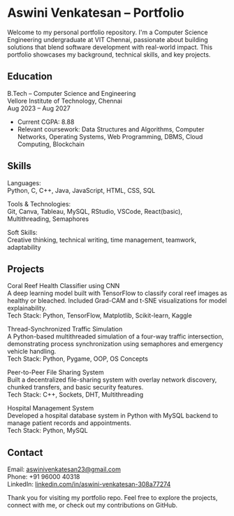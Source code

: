 # Aswini Venkatesan – Portfolio

Welcome to my personal portfolio repository. I'm a Computer Science Engineering undergraduate at VIT Chennai, passionate about building solutions that blend software development with real-world impact. This portfolio showcases my background, technical skills, and key projects.

## Education

B.Tech – Computer Science and Engineering  
Vellore Institute of Technology, Chennai  
Aug 2023 – Aug 2027  
- Current CGPA: 8.88
- Relevant coursework: Data Structures and Algorithms, Computer Networks, Operating Systems, Web Programming, DBMS, Cloud Computing, Blockchain

## Skills

Languages:  
Python, C, C++, Java, JavaScript, HTML, CSS, SQL

Tools & Technologies:  
Git, Canva, Tableau, MySQL, RStudio, VSCode, React(basic), Multithreading, Semaphores

Soft Skills:  
Creative thinking, technical writing, time management, teamwork, adaptability

## Projects

Coral Reef Health Classifier using CNN  
A deep learning model built with TensorFlow to classify coral reef images as healthy or bleached. Included Grad-CAM and t-SNE visualizations for model explainability.  
Tech Stack: Python, TensorFlow, Matplotlib, Scikit-learn, Kaggle

Thread-Synchronized Traffic Simulation  
A Python-based multithreaded simulation of a four-way traffic intersection, demonstrating process synchronization using semaphores and emergency vehicle handling.  
Tech Stack: Python, Pygame, OOP, OS Concepts

Peer-to-Peer File Sharing System  
Built a decentralized file-sharing system with overlay network discovery, chunked transfers, and basic security features.  
Tech Stack: C++, Sockets, DHT, Multithreading

Hospital Management System  
Developed a hospital database system in Python with MySQL backend to manage patient records and appointments.  
Tech Stack: Python, MySQL

## Contact

Email: aswinivenkatesan23@gmail.com  
Phone: +91 96000 40318  
LinkedIn: [linkedin.com/in/aswini-venkatesan-308a77274](https://www.linkedin.com/in/aswini-venkatesan-308a77274)

Thank you for visiting my portfolio repo. Feel free to explore the projects, connect with me, or check out my contributions on GitHub.
